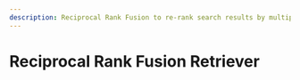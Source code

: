 ```yaml
---
description: Reciprocal Rank Fusion to re-rank search results by multiple query generation.
---
```


# Reciprocal Rank Fusion Retriever

